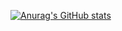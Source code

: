 [![Anurag's GitHub stats](https://github-readme-stats.vercel.app/api?username=DeSu0556)](https://github.com/anuraghazra/github-readme-stats)
